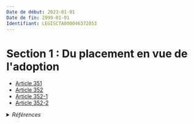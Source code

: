 ```yaml
---
Date de début: 2023-01-01
Date de fin: 2999-01-01
Identifiant: LEGISCTA000046372053
---
```


<h1>Section 1 : Du placement en vue de l'adoption</h1>

- [Article 351](article_351.md)
- [Article 352](article_352.md)
- [Article 352-1](article_352-1.md)
- [Article 352-2](article_352-2.md)

<details>
  <summary><em>Références</em></summary>

  <h2>Articles faisant référence à la section</h2>
  
  <ul>
    <li>
      <a href="https://legal.tricoteuses.fr//redirection/LEGIARTI000046369152?vers=git&vers=legifrance">Ordonnance n° 2022-1292 du 5 octobre 2022 prise en application de l'article 18 de la loi n° 2022-219 du 21 février 2022 visant à réformer l'adoption - article 8 ENTIEREMENT_MODIF</a> MODIFIE source
    </li>
  </ul>
</details>
